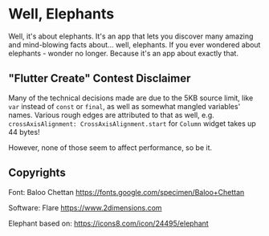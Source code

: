 # Well, Elephants

Well, it&#x27;s about elephants. It's an app that lets you discover many amazing and mind-blowing facts about... well, elephants. If you ever wondered about elephants - wonder no longer. Because it's an app about exactly that.

## "Flutter Create" Contest Disclaimer

Many of the technical decisions made are due to the 5KB source limit, like `var` instead of `const` or `final`, as well as somewhat mangled variables' names. Various rough edges are attributed to that as well, e.g. `crossAxisAlignment: CrossAxisAlignment.start` for `Column` widget takes up 44 bytes!

However, none of those seem to affect performance, so be it.

## Copyrights
Font: Baloo Chettan
https://fonts.google.com/specimen/Baloo+Chettan

Software: Flare
https://www.2dimensions.com

Elephant based on:
https://icons8.com/icon/24495/elephant
